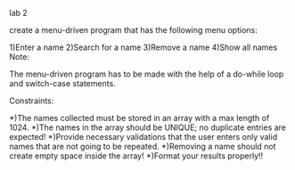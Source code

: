 lab 2

create a menu-driven program that has the following menu options:

1)Enter a name
2)Search for a name
3)Remove a name
4)Show all names
Note:

The menu-driven program has to be made with the help of a do-while loop and switch-case statements.

Constraints:

*)The names collected must be stored in an array with a max length of 1024.
*)The names in the array should be UNIQUE; no duplicate entries are expected!
*)Provide necessary validations that the user enters only valid names that are not going to be repeated.
*)Removing a name should not create empty space inside the array!
*)Format your results properly!!
